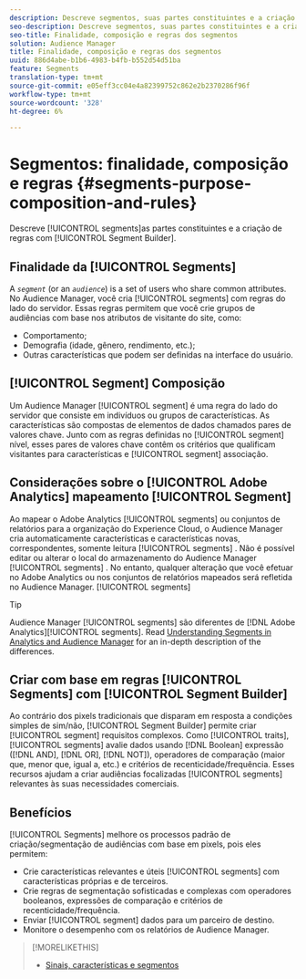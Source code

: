 ```yaml
---
description: Descreve segmentos, suas partes constituintes e a criação de regras com o Construtor de segmentos.
seo-description: Descreve segmentos, suas partes constituintes e a criação de regras com o Construtor de segmentos.
seo-title: Finalidade, composição e regras dos segmentos
solution: Audience Manager
title: Finalidade, composição e regras dos segmentos
uuid: 886d4abe-b1b6-4983-b4fb-b552d54d51ba
feature: Segments
translation-type: tm+mt
source-git-commit: e05eff3cc04e4a82399752c862e2b2370286f96f
workflow-type: tm+mt
source-wordcount: '328'
ht-degree: 6%

---
```



# Segmentos: finalidade, composição e regras {#segments-purpose-composition-and-rules}

Descreve [!UICONTROL segments]as partes constituintes e a criação de regras com [!UICONTROL Segment Builder].

## Finalidade da [!UICONTROL Segments]

A *`segment`* (or an *`audience`*) is a set of users who share common attributes. No Audience Manager, você cria [!UICONTROL segments] com regras do lado do servidor. Essas regras permitem que você crie grupos de audiências com base nos atributos de visitante do site, como:

* Comportamento;
* Demografia (idade, gênero, rendimento, etc.);
* Outras características que podem ser definidas na interface do usuário.

## [!UICONTROL Segment] Composição

Um Audience Manager [!UICONTROL segment] é uma regra do lado do servidor que consiste em indivíduos ou grupos de características. As características são compostas de elementos de dados chamados pares de valores chave. Junto com as regras definidas no [!UICONTROL segment] nível, esses pares de valores chave contêm os critérios que qualificam visitantes para características e [!UICONTROL segment] associação.

## Considerações sobre o [!UICONTROL Adobe Analytics] mapeamento [!UICONTROL Segment]

Ao mapear o Adobe Analytics [!UICONTROL segments] ou conjuntos de relatórios para a organização do Experience Cloud, o Audience Manager cria automaticamente características e características novas, correspondentes, somente leitura [!UICONTROL segments] . Não é possível editar ou alterar o local do armazenamento do Audience Manager [!UICONTROL segments] . No entanto, qualquer alteração que você efetuar no Adobe Analytics ou nos conjuntos de relatórios mapeados será refletida no Audience Manager. [!UICONTROL segments]

>[!TIP]
>
>Audience Manager [!UICONTROL segments] são diferentes de [!DNL Adobe Analytics][!UICONTROL segments]. Read [Understanding Segments in Analytics and Audience Manager](https://docs.adobe.com/content/help/pt-BR/analytics/integration/audience-analytics/audience-analytics-workflow/aam-analytics-segments.html) for an in-depth description of the differences.

## Criar com base em regras [!UICONTROL Segments] com [!UICONTROL Segment Builder]

Ao contrário dos pixels tradicionais que disparam em resposta a condições simples de sim/não, [!UICONTROL Segment Builder] permite criar [!UICONTROL segment] requisitos complexos. Como [!UICONTROL traits], [!UICONTROL segments] avalie dados usando [!DNL Boolean] expressão ([!DNL AND], [!DNL OR], [!DNL NOT]), operadores de comparação (maior que, menor que, igual a, etc.) e critérios de recenticidade/frequência. Esses recursos ajudam a criar audiências focalizadas [!UICONTROL segments] relevantes às suas necessidades comerciais.

## Benefícios

[!UICONTROL Segments] melhore os processos padrão de criação/segmentação de audiências com base em pixels, pois eles permitem:

* Crie características relevantes e úteis [!UICONTROL segments] com características próprias e de terceiros.
* Crie regras de segmentação sofisticadas e complexas com operadores booleanos, expressões de comparação e critérios de recenticidade/frequência.
* Enviar [!UICONTROL segment] dados para um parceiro de destino.
* Monitore o desempenho com os relatórios de Audience Manager.

>[!MORELIKETHIS]
>
>* [Sinais, características e segmentos](../../reference/signal-trait-segment.md)

